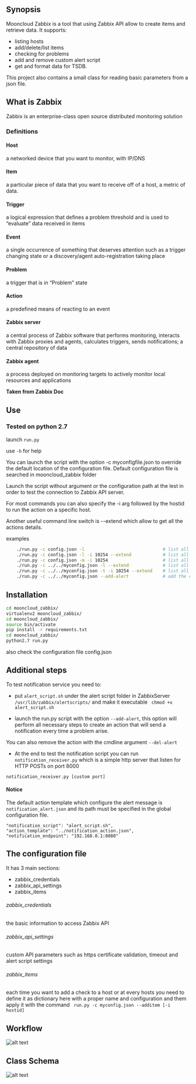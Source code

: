 ## Synopsis

Mooncloud Zabbix is a tool that using Zabbix API allow to create items and retrieve data.
It supports:

 * listing hosts
 * add/delete/list items
 * checking for problems
 * add and remove custom alert script
 * get and format data for TSDB.
 
This project also contains a small class for reading basic parameters from a json file.
## What is Zabbix
Zabbix is an enterprise-class open source distributed monitoring solution
### Definitions
#### Host
a networked device that you want to monitor, with IP/DNS
#### Item
a particular piece of data that you want to receive off of a host, a metric of data.
#### Trigger
a logical expression that defines a problem threshold and is used to “evaluate” data received in items
#### Event
a single occurrence of something that deserves attention such as a trigger changing state or a discovery/agent auto-registration taking place
#### Problem
a trigger that is in “Problem” state
#### Action
a predefined means of reacting to an event
#### Zabbix server
a central process of Zabbix software that performs monitoring, interacts with Zabbix proxies and agents, calculates triggers, sends notifications; a central repository of data
#### Zabbix agent
a process deployed on monitoring targets to actively monitor local resources and applications

__Taken from Zabbix Doc__

## Use 
### Tested on python 2.7 ###

launch ``` run.py ```

use ``` -h ``` for help

You can launch the script with the option -c myconfigfile.json to override the default location of the configuration file.
Default configuration file is searched in mooncloud_zabbix folder

Launch the script without argument or the configuration path at the lest in order to test the connection to Zabbix API server.

For most commands you can also specify the -i arg followed by the hostid to run the action on a specific host.

Another useful command line switch is --extend which allow to get all the actions details.

examples

```bash
    ./run.py -c config.json -l                              # list all hosts
    ./run.py -c config.json -l -i 10254 --extend            # list all host details
    ./run.py -c config.json -m -i 10254                     # list all metrics of a specific host
    ./run.py -c ../../myconfig.json -l --extend             # list all hosts with full output
    ./run.py -c ../../myconfig.json -t -i 10254 --extend    # list all items of a specific host with full output
    ./run.py -c ../../myconfig.json --add-alert             # add the custom alert configuration
 ```

## Installation
  
 ```bash
 cd mooncloud_zabbix/
 virtualenv2 mooncloud_zabbix/
 cd mooncloud_zabbix/
 source bin/activate
 pip install -r requirements.txt 
 cd mooncloud_zabbix/
 python2.7 run.py 
```

also check the configuration file config.json
## Additional steps

To test notification service you need to:
* put ``` alert_script.sh ``` under the alert script folder in ZabbixServer ```/usr/lib/zabbix/alertscripts/```
and make it executable ``` chmod +x alert_script.sh```

* launch the run.py script with the option ```--add-alert```, this option will perform all necessary steps to create
an action that will send a notification every time a problem arise.

You can also remove the action with the cmdline argument ```--del-alert```

* At the end to test the notification script you can run ``` notification_receiver.py```
which is a simple http server that listen for HTTP POSTs on port 8000

``` notification_receiver.py [custom port] ```

#### Notice
The default action template which configure the alert message is ``` notification_alert.json```
and its path must be specified in the global configuration file.

```
"notification_script": "alert_script.sh",
"action_template": "../notification_action.json",
"notification_endpoint": "192.168.0.1:8080"
```

## The configuration file
It has 3 main sections:
* zabbix_credentials
* zabbix_api_settings
* zabbix_items

###### zabbix_credentials
the basic information to access Zabbix API

###### zabbix_api_settings
custom API parameters such as https certificate validation, timeout and alert script settings

###### zabbix_items
each time you want to add a check to a host or at every hosts you need to define it as dictionary here
with a proper name and configuration and them apply it with the command
``` run.py -c myconfig.json --additem [-i hostid]```
## Workflow

![alt text](./images/workflow.png)


## Class Schema

![alt text](images/class_schema.png)


